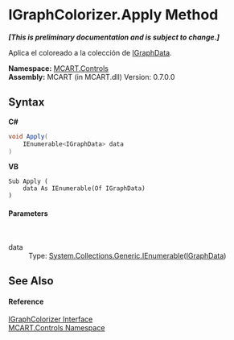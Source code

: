 # IGraphColorizer.Apply Method 
 _**\[This is preliminary documentation and is subject to change.\]**_

Aplica el coloreado a la colección de <a href="7ec59514-b97b-a3d3-7687-43e1d30c56de">IGraphData</a>.

**Namespace:**&nbsp;<a href="1c9d7a8e-81d4-838a-f87d-7379b253b6ce">MCART.Controls</a><br />**Assembly:**&nbsp;MCART (in MCART.dll) Version: 0.7.0.0

## Syntax

**C#**<br />
``` C#
void Apply(
	IEnumerable<IGraphData> data
)
```

**VB**<br />
``` VB
Sub Apply ( 
	data As IEnumerable(Of IGraphData)
)
```


#### Parameters
&nbsp;<dl><dt>data</dt><dd>Type: <a href="http://msdn2.microsoft.com/es-es/library/9eekhta0" target="_blank">System.Collections.Generic.IEnumerable</a>(<a href="7ec59514-b97b-a3d3-7687-43e1d30c56de">IGraphData</a>)<br /></dd></dl>

## See Also


#### Reference
<a href="bae77a51-19e2-3ee3-611d-978e726bd6dd">IGraphColorizer Interface</a><br /><a href="1c9d7a8e-81d4-838a-f87d-7379b253b6ce">MCART.Controls Namespace</a><br />
